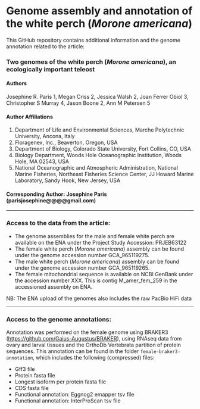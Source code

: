 # Genome assembly and annotation of the white perch (_Morone americana_)

This GitHub repository contains additional information and the genome annotation related to the article:

### Two genomes of the white perch (_Morone americana_), an ecologically important teleost

#### Authors
Josephine R. Paris 1, Megan Criss 2, Jessica Walsh 2, Joan Ferrer Obiol 3, Christopher S Murray 4, Jason Boone 2, Ann M Petersen 5

#### Author Affiliations
1.	Department of Life and Environmental Sciences, Marche Polytechnic University, Ancona, Italy
2.	Floragenex, Inc., Beaverton, Oregon, USA
3.	Department of Biology, Colorado State University, Fort Collins, CO, USA
4.	Biology Department, Woods Hole Oceanographic Institution, Woods Hole, MA 02543, USA
5.	National Oceanographic and Atmospheric Administration, National Marine Fisheries, Northeast Fisheries Science Center, JJ Howard Marine Laboratory, Sandy Hook, New Jersey, USA

#### Corresponding Author: Josephine Paris (parisjosephine@@@@gmail.com)

-----------------
### Access to the data from the article:

* The genome assemblies for the male and female white perch are available on the ENA under the Project Study Accession: PRJEB63122
* The female white perch (_Morone americana_) assembly can be found under the genome accession number GCA_965119275.
* The male white perch (_Morone americana_) assembly can be found under the genome accession number GCA_965119265.
* The female mitochondrial sequence is available on NCBI GenBank under the accession number XXX. This is contig M_amer_fem_259 in the accessioned assembly on ENA.

NB: The ENA upload of the genomes also includes the raw PacBio HiFi data

--------------------------------
### Access to the genome annotations:

Annotation was performed on the female genome using BRAKER3 (https://github.com/Gaius-Augustus/BRAKER), using RNAseq data from ovary and larval tissues and the OrthoDb Vertebrata partition of protein sequences.
This annotation can be found in the folder `female-braker3-annotation`, which includes the following (compressed) files:

* Gff3 file
* Protein fasta file
* Longest isoform per protein fasta file
* CDS fasta file
* Functional annotation: Eggnog2 emapper tsv file
* Functional annotation: InterProScan tsv file 
